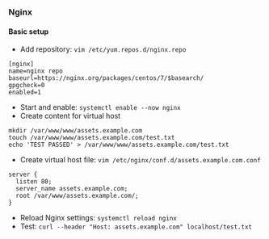 ### Nginx

#### Basic setup
* Add repository: `vim /etc/yum.repos.d/nginx.repo`
```
[nginx]
name=nginx repo
baseurl=https://nginx.org/packages/centos/7/$basearch/
gpgcheck=0
enabled=1
```
* Start and enable: `systemctl enable --now nginx`
* Create content for virtual host
```
mkdir /var/www/www/assets.example.com
touch /var/www/www/assets.example.com/test.txt
echo 'TEST PASSED' > /var/www/www/assets.example.com/test.txt
```
* Create virtual host file: `vim /etc/nginx/conf.d/assets.example.com.conf`
```
server {
  listen 80;
  server_name assets.example.com;
  root /var/www/assets.example.com/;
}
```
* Reload Nginx settings: `systemctl reload nginx`
* Test: `curl --header "Host: assets.example.com" localhost/test.txt`

